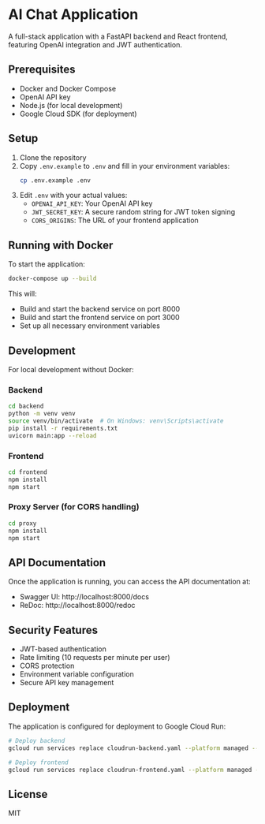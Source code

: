 # AI Chat Application

A full-stack application with a FastAPI backend and React frontend, featuring OpenAI integration and JWT authentication.

## Prerequisites

- Docker and Docker Compose
- OpenAI API key
- Node.js (for local development)
- Google Cloud SDK (for deployment)

## Setup

1. Clone the repository
2. Copy `.env.example` to `.env` and fill in your environment variables:
   ```bash
   cp .env.example .env
   ```
3. Edit `.env` with your actual values:
   - `OPENAI_API_KEY`: Your OpenAI API key
   - `JWT_SECRET_KEY`: A secure random string for JWT token signing
   - `CORS_ORIGINS`: The URL of your frontend application

## Running with Docker

To start the application:

```bash
docker-compose up --build
```

This will:
- Build and start the backend service on port 8000
- Build and start the frontend service on port 3000
- Set up all necessary environment variables

## Development

For local development without Docker:

### Backend
```bash
cd backend
python -m venv venv
source venv/bin/activate  # On Windows: venv\Scripts\activate
pip install -r requirements.txt
uvicorn main:app --reload
```

### Frontend
```bash
cd frontend
npm install
npm start
```

### Proxy Server (for CORS handling)
```bash
cd proxy
npm install
npm start
```

## API Documentation

Once the application is running, you can access the API documentation at:
- Swagger UI: http://localhost:8000/docs
- ReDoc: http://localhost:8000/redoc

## Security Features

- JWT-based authentication
- Rate limiting (10 requests per minute per user)
- CORS protection
- Environment variable configuration
- Secure API key management

## Deployment

The application is configured for deployment to Google Cloud Run:

```bash
# Deploy backend
gcloud run services replace cloudrun-backend.yaml --platform managed --region us-central1

# Deploy frontend
gcloud run services replace cloudrun-frontend.yaml --platform managed --region us-central1
```

## License

MIT